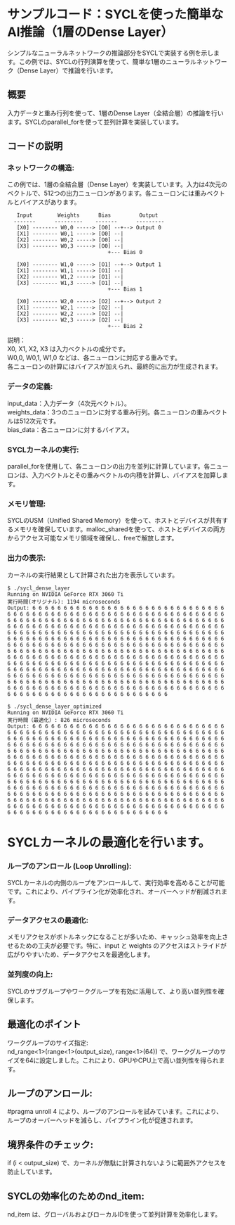 # サンプルコード：SYCLを使った簡単なAI推論（1層のDense Layer）
シンプルなニューラルネットワークの推論部分をSYCLで実装する例を示します。この例では、SYCLの行列演算を使って、簡単な1層のニューラルネットワーク（Dense Layer）で推論を行います。

## 概要
入力データと重み行列を使って、1層のDense Layer（全結合層）の推論を行います。SYCLのparallel_forを使って並列計算を実装しています。

## コードの説明
### ネットワークの構造: 
この例では、1層の全結合層（Dense Layer）を実装しています。入力は4次元のベクトルで、512つの出力ニューロンがあります。各ニューロンには重みベクトルとバイアスがあります。    

```
   Input        Weights      Bias         Output
  -------      ---------    -------      ---------
   [X0] -------- W0,0 -----> [O0] --+--> Output 0
   [X1] -------- W0,1 -----> [O0] --|   
   [X2] -------- W0,2 -----> [O0] --|   
   [X3] -------- W0,3 -----> [O0] --|   
                                +--- Bias 0

   [X0] -------- W1,0 -----> [O1] --+--> Output 1
   [X1] -------- W1,1 -----> [O1] --|   
   [X2] -------- W1,2 -----> [O1] --|   
   [X3] -------- W1,3 -----> [O1] --|   
                                +--- Bias 1

   [X0] -------- W2,0 -----> [O2] --+--> Output 2
   [X1] -------- W2,1 -----> [O2] --|   
   [X2] -------- W2,2 -----> [O2] --|   
   [X3] -------- W2,3 -----> [O2] --|   
                                +--- Bias 2
```
説明：  
X0, X1, X2, X3 は入力ベクトルの成分です。   
W0,0, W0,1, W1,0 などは、各ニューロンに対応する重みです。   
各ニューロンの計算にはバイアスが加えられ、最終的に出力が生成されます。  

### データの定義:   
input_data：入力データ（4次元ベクトル）。   
weights_data：3つのニューロンに対する重み行列。各ニューロンの重みベクトルは512次元です。  
bias_data：各ニューロンに対するバイアス。   
### SYCLカーネルの実行: 
parallel_forを使用して、各ニューロンの出力を並列に計算しています。各ニューロンは、入力ベクトルとその重みベクトルの内積を計算し、バイアスを加算します。      
### メモリ管理: 
SYCLのUSM（Unified Shared Memory）を使って、ホストとデバイスが共有するメモリを確保しています。malloc_sharedを使って、ホストとデバイスの両方からアクセス可能なメモリ領域を確保し、freeで解放します。 
### 出力の表示: 
カーネルの実行結果として計算された出力を表示しています。
```
$ ./sycl_dense_layer
Running on NVIDIA GeForce RTX 3060 Ti
実行時間(オリジナル): 1194 microseconds
Output: 6 6 6 6 6 6 6 6 6 6 6 6 6 6 6 6 6 6 6 6 6 6 6 6 6 6 6 6 6 6 6 6 6 6 6 6 6 6 6 6 6 6 6 6 6 6 6 6 6 6 6 6 6 6 6 6 6 6 6 6 6 6 6 6 6 6 6 6 6 6 6 6 6 6 6 6 6 6 6 6 6 6 6 6 6 6 6 6 6 6 6 6 6 6 6 6 6 6 6 6 6 6 6 6 6 6 6 6 6 6 6 6 6 6 6 6 6 6 6 6 6 6 6 6 6 6 6 6 6 6 6 6 6 6 6 6 6 6 6 6 6 6 6 6 6 6 6 6 6 6 6 6 6 6 6 6 6 6 6 6 6 6 6 6 6 6 6 6 6 6 6 6 6 6 6 6 6 6 6 6 6 6 6 6 6 6 6 6 6 6 6 6 6 6 6 6 6 6 6 6 6 6 6 6 6 6 6 6 6 6 6 6 6 6 6 6 6 6 6 6 6 6 6 6 6 6 6 6 6 6 6 6 6 6 6 6 6 6 6 6 6 6 6 6 6 6 6 6 6 6 6 6 6 6 6 6 6 6 6 6 6 6 6 6 6 6 6 6 6 6 6 6 6 6 6 6 6 6 6 6 6 6 6 6 6 6 6 6 6 6 6 6 6 6 6 6 6 6 6 6 6 6 6 6 6 6 6 6 6 6 6 6 6 6 6 6 6 6 6 6 6 6 6 6 6 6 6 6 6 6 6 6 6 6 6 6 6 6 6 6 6 6 6 6 6 6 6 6 6 6 6 6 6 6 6 6 6 6 6 6 6 6 6 6 6 6 6 6 6 6 6 6 6 6 6 6 6 6 6 6 6 6 6 6 6 6 6 6 6 6 6 6 6 6 6 6 6 6 6 6 6 6 6 6 6 6 6 6 6 6 6 6 6 6 6 6 6 6 6 6 6 6 6 6 6 6 6 6 6 6 6 6 6 6 6 6 6 6 6 6 6 6 6 6 6 6 6 6 6 6 6 6 6 6 6 6 6 6 6 6 6 6 6 6 6 6 6 6 6 6 6 6 6 6 6 6 6 6 6 6 6 6 6 6 6 6 6 6 6 6 6 6 6 6 6 6 6 6 6 6 6 6 6 6 6 6 6 6 6 6 6 6 

$ ./sycl_dense_layer_optimized
Running on NVIDIA GeForce RTX 3060 Ti
実行時間（最適化）: 826 microseconds
Output: 6 6 6 6 6 6 6 6 6 6 6 6 6 6 6 6 6 6 6 6 6 6 6 6 6 6 6 6 6 6 6 6 6 6 6 6 6 6 6 6 6 6 6 6 6 6 6 6 6 6 6 6 6 6 6 6 6 6 6 6 6 6 6 6 6 6 6 6 6 6 6 6 6 6 6 6 6 6 6 6 6 6 6 6 6 6 6 6 6 6 6 6 6 6 6 6 6 6 6 6 6 6 6 6 6 6 6 6 6 6 6 6 6 6 6 6 6 6 6 6 6 6 6 6 6 6 6 6 6 6 6 6 6 6 6 6 6 6 6 6 6 6 6 6 6 6 6 6 6 6 6 6 6 6 6 6 6 6 6 6 6 6 6 6 6 6 6 6 6 6 6 6 6 6 6 6 6 6 6 6 6 6 6 6 6 6 6 6 6 6 6 6 6 6 6 6 6 6 6 6 6 6 6 6 6 6 6 6 6 6 6 6 6 6 6 6 6 6 6 6 6 6 6 6 6 6 6 6 6 6 6 6 6 6 6 6 6 6 6 6 6 6 6 6 6 6 6 6 6 6 6 6 6 6 6 6 6 6 6 6 6 6 6 6 6 6 6 6 6 6 6 6 6 6 6 6 6 6 6 6 6 6 6 6 6 6 6 6 6 6 6 6 6 6 6 6 6 6 6 6 6 6 6 6 6 6 6 6 6 6 6 6 6 6 6 6 6 6 6 6 6 6 6 6 6 6 6 6 6 6 6 6 6 6 6 6 6 6 6 6 6 6 6 6 6 6 6 6 6 6 6 6 6 6 6 6 6 6 6 6 6 6 6 6 6 6 6 6 6 6 6 6 6 6 6 6 6 6 6 6 6 6 6 6 6 6 6 6 6 6 6 6 6 6 6 6 6 6 6 6 6 6 6 6 6 6 6 6 6 6 6 6 6 6 6 6 6 6 6 6 6 6 6 6 6 6 6 6 6 6 6 6 6 6 6 6 6 6 6 6 6 6 6 6 6 6 6 6 6 6 6 6 6 6 6 6 6 6 6 6 6 6 6 6 6 6 6 6 6 6 6 6 6 6 6 6 6 6 6 6 6 6 6 6 6 6 6 6 6 6 6 6 6 6 6 6 6 6 6 6 6 6 6 6 6 6 6 6 6 6 6 6 
```



# SYCLカーネルの最適化を行います。
### ループのアンロール (Loop Unrolling):
SYCLカーネルの内側のループをアンロールして、実行効率を高めることが可能です。これにより、パイプライン化が効率化され、オーバーヘッドが削減されます。      
### データアクセスの最適化:
メモリアクセスがボトルネックになることが多いため、キャッシュ効率を向上させるための工夫が必要です。特に、input と weights のアクセスはストライドが広がりやすいため、データアクセスを最適化します。  
### 並列度の向上:
SYCLのサブグループやワークグループを有効に活用して、より高い並列性を確保します。  

## 最適化のポイント
ワークグループのサイズ指定:   
nd_range<1>(range<1>(output_size), range<1>(64)) で、ワークグループのサイズを64に設定しました。これにより、GPUやCPU上で高い並列性を得られます。 
## ループのアンロール:  
#pragma unroll 4 により、ループのアンロールを試みています。これにより、ループのオーバーヘッドを減らし、パイプライン化が促進されます。  
## 境界条件のチェック:  
if (i < output_size) で、カーネルが無駄に計算されないように範囲外アクセスを防止しています。  
## SYCLの効率化のためのnd_item:  
nd_item は、グローバルおよびローカルIDを使って並列計算を効率化します。    